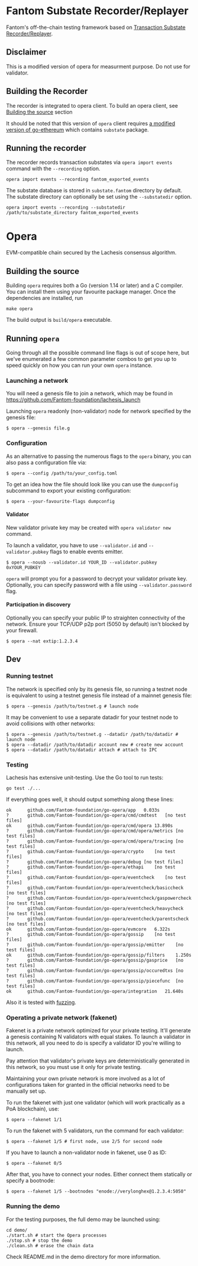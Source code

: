 # Fantom Substate Recorder/Replayer

Fantom's off-the-chain testing framework based on [Transaction Substate Recorder/Replayer](https://github.com/verovm/record-replay).

## Disclaimer
This is a modified version of opera for measurment purpose. Do not use for validator.

## Building the Recorder
The recorder is integrated to opera client. To build an opera client, see [Building the source](#building-the-source) section

It should be noted that this version of ```opera``` client requires  [a modified version of go-ethereum](https://github.com/b-scholz/go-ethereum/tree/rr1.10.8-ftm-rc4-vm) which contains ```substate``` package.

## Running the recorder
The recorder records transaction substates via ```opera import events``` command with the ```--recording``` option.

```shell
opera import events --recording fantom_exported_events
```

The substate database is stored in ```substate.fantom``` directory by default. The substate directory can optionally be set using the ```--substatedir``` option.

```
opera import events --recording --substatedir /path/to/substate_directory fantom_exported_events
```

# Opera 

EVM-compatible chain secured by the Lachesis consensus algorithm.

## Building the source

Building `opera` requires both a Go (version 1.14 or later) and a C compiler. You can install
them using your favourite package manager. Once the dependencies are installed, run

```shell
make opera
```
The build output is ```build/opera``` executable.

## Running `opera`

Going through all the possible command line flags is out of scope here,
but we've enumerated a few common parameter combos to get you up to speed quickly
on how you can run your own `opera` instance.

### Launching a network

You will need a genesis file to join a network, which may be found in https://github.com/Fantom-foundation/lachesis_launch

Launching `opera` readonly (non-validator) node for network specified by the genesis file:

```shell
$ opera --genesis file.g
```

### Configuration

As an alternative to passing the numerous flags to the `opera` binary, you can also pass a
configuration file via:

```shell
$ opera --config /path/to/your_config.toml
```

To get an idea how the file should look like you can use the `dumpconfig` subcommand to
export your existing configuration:

```shell
$ opera --your-favourite-flags dumpconfig
```

#### Validator

New validator private key may be created with `opera validator new` command.

To launch a validator, you have to use `--validator.id` and `--validator.pubkey` flags to enable events emitter.

```shell
$ opera --nousb --validator.id YOUR_ID --validator.pubkey 0xYOUR_PUBKEY
```

`opera` will prompt you for a password to decrypt your validator private key. Optionally, you can
specify password with a file using `--validator.password` flag.

#### Participation in discovery

Optionally you can specify your public IP to straighten connectivity of the network.
Ensure your TCP/UDP p2p port (5050 by default) isn't blocked by your firewall.

```shell
$ opera --nat extip:1.2.3.4
```

## Dev

### Running testnet

The network is specified only by its genesis file, so running a testnet node is equivalent to
using a testnet genesis file instead of a mainnet genesis file:
```shell
$ opera --genesis /path/to/testnet.g # launch node
```

It may be convenient to use a separate datadir for your testnet node to avoid collisions with other networks:
```shell
$ opera --genesis /path/to/testnet.g --datadir /path/to/datadir # launch node
$ opera --datadir /path/to/datadir account new # create new account
$ opera --datadir /path/to/datadir attach # attach to IPC
```

### Testing

Lachesis has extensive unit-testing. Use the Go tool to run tests:
```shell
go test ./...
```

If everything goes well, it should output something along these lines:
```
ok  	github.com/Fantom-foundation/go-opera/app	0.033s
?   	github.com/Fantom-foundation/go-opera/cmd/cmdtest	[no test files]
ok  	github.com/Fantom-foundation/go-opera/cmd/opera	13.890s
?   	github.com/Fantom-foundation/go-opera/cmd/opera/metrics	[no test files]
?   	github.com/Fantom-foundation/go-opera/cmd/opera/tracing	[no test files]
?   	github.com/Fantom-foundation/go-opera/crypto	[no test files]
?   	github.com/Fantom-foundation/go-opera/debug	[no test files]
?   	github.com/Fantom-foundation/go-opera/ethapi	[no test files]
?   	github.com/Fantom-foundation/go-opera/eventcheck	[no test files]
?   	github.com/Fantom-foundation/go-opera/eventcheck/basiccheck	[no test files]
?   	github.com/Fantom-foundation/go-opera/eventcheck/gaspowercheck	[no test files]
?   	github.com/Fantom-foundation/go-opera/eventcheck/heavycheck	[no test files]
?   	github.com/Fantom-foundation/go-opera/eventcheck/parentscheck	[no test files]
ok  	github.com/Fantom-foundation/go-opera/evmcore	6.322s
?   	github.com/Fantom-foundation/go-opera/gossip	[no test files]
?   	github.com/Fantom-foundation/go-opera/gossip/emitter	[no test files]
ok  	github.com/Fantom-foundation/go-opera/gossip/filters	1.250s
?   	github.com/Fantom-foundation/go-opera/gossip/gasprice	[no test files]
?   	github.com/Fantom-foundation/go-opera/gossip/occuredtxs	[no test files]
?   	github.com/Fantom-foundation/go-opera/gossip/piecefunc	[no test files]
ok  	github.com/Fantom-foundation/go-opera/integration	21.640s
```

Also it is tested with [fuzzing](./FUZZING.md).


### Operating a private network (fakenet)

Fakenet is a private network optimized for your private testing.
It'll generate a genesis containing N validators with equal stakes.
To launch a validator in this network, all you need to do is specify a validator ID you're willing to launch.

Pay attention that validator's private keys are deterministically generated in this network, so you must use it only for private testing.

Maintaining your own private network is more involved as a lot of configurations taken for
granted in the official networks need to be manually set up.

To run the fakenet with just one validator (which will work practically as a PoA blockchain), use:
```shell
$ opera --fakenet 1/1
```

To run the fakenet with 5 validators, run the command for each validator:
```shell
$ opera --fakenet 1/5 # first node, use 2/5 for second node
```

If you have to launch a non-validator node in fakenet, use 0 as ID:
```shell
$ opera --fakenet 0/5
```

After that, you have to connect your nodes. Either connect them statically or specify a bootnode:
```shell
$ opera --fakenet 1/5 --bootnodes "enode://verylonghex@1.2.3.4:5050"
```

### Running the demo

For the testing purposes, the full demo may be launched using:
```shell
cd demo/
./start.sh # start the Opera processes
./stop.sh # stop the demo
./clean.sh # erase the chain data
```
Check README.md in the demo directory for more information.
